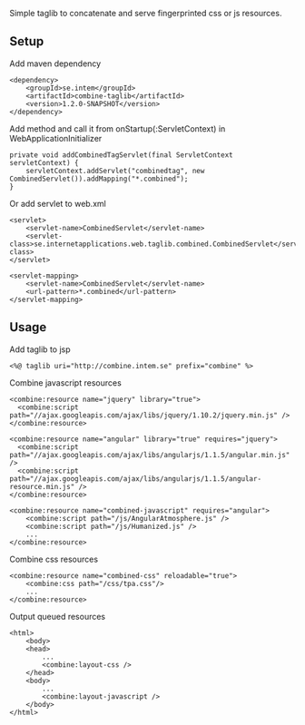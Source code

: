 Simple taglib to concatenate and serve fingerprinted css or js resources.

Setup
-----

Add maven dependency

    <dependency>
        <groupId>se.intem</groupId>
        <artifactId>combine-taglib</artifactId>
        <version>1.2.0-SNAPSHOT</version>
    </dependency>

Add method and call it from onStartup(:ServletContext) in WebApplicationInitializer

    private void addCombinedTagServlet(final ServletContext servletContext) {
        servletContext.addServlet("combinedtag", new CombinedServlet()).addMapping("*.combined");
    }


Or add servlet to web.xml

    <servlet>
        <servlet-name>CombinedServlet</servlet-name>
        <servlet-class>se.internetapplications.web.taglib.combined.CombinedServlet</servlet-class>
    </servlet>

    <servlet-mapping>
        <servlet-name>CombinedServlet</servlet-name>
        <url-pattern>*.combined</url-pattern>
    </servlet-mapping>
    

    
    
Usage
-----
Add taglib to jsp

    <%@ taglib uri="http://combine.intem.se" prefix="combine" %>
    
Combine javascript resources

    <combine:resource name="jquery" library="true">
      <combine:script path="//ajax.googleapis.com/ajax/libs/jquery/1.10.2/jquery.min.js" />
    </combine:resource>

    <combine:resource name="angular" library="true" requires="jquery">
      <combine:script path="//ajax.googleapis.com/ajax/libs/angularjs/1.1.5/angular.min.js" />
      <combine:script path="//ajax.googleapis.com/ajax/libs/angularjs/1.1.5/angular-resource.min.js" />
    </combine:resource>

    <combine:resource name="combined-javascript" requires="angular">
        <combine:script path="/js/AngularAtmosphere.js" />
        <combine:script path="/js/Humanized.js" />
        ...
    </combine:resource>
    
Combine css resources

    <combine:resource name="combined-css" reloadable="true">
        <combine:css path="/css/tpa.css"/>
        ...
    </combine:resource>
    

Output queued resources

    <html>
        <body>
        <head>
            ...
            <combine:layout-css />
        </head>
        <body>
            ...
            <combine:layout-javascript />
        </body>
    </html>


